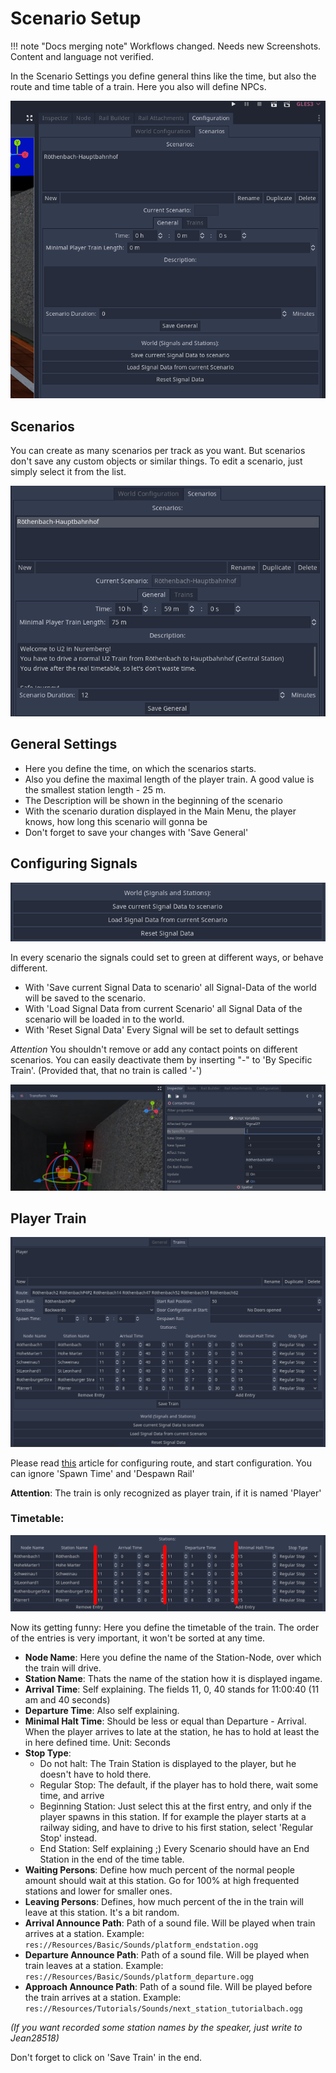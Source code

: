 # Scenario Setup

!!! note "Docs merging note"
    Workflows changed. Needs new Screenshots. Content and language not verified.

In the Scenario Settings you define general thins like the time, but also the route and time table of a train.
Here you also will define NPCs. 

![1](10-imgs/1.png)

## Scenarios
You can create as many scenarios per track as you want. But scenarios don't save any custom objects or similar things. 
To edit a scenario, just simply select it from the list.

![2](10-imgs/2.png)

## General Settings
- Here you define the time, on which the scenarios starts. 
- Also you define the maximal length of the player train. A good value is the smallest station length - 25 m.
- The Description will be shown in the beginning of the scenario
- With the scenario duration displayed in the Main Menu, the player knows, how long this scenario will gonna be
- Don't forget to save your changes with 'Save General'

## Configuring Signals

![3](10-imgs/3.png)

In every scenario the signals could set to green at different ways, or behave different. 
- With 'Save current Signal Data to scenario' all Signal-Data of the world will be saved to the scenario.
- With 'Load Signal Data from current Scenario' all Signal Data of the scenario will be loaded in to the world.
- With 'Reset Signal Data' Every Signal will be set to default settings

*Attention*
You shouldn't remove or add any contact points on different scenarios. You can easily deactivate them by inserting "-" to 'By Specific Train'. (Provided that, that no train is called '-')

![4](10-imgs/4.png)



## Player Train

![5](10-imgs/5.png)

Please read [this](https://github.com/Libre-TrainSim/Libre-TrainSim/wiki/Testing-your-Track) article for configuring route, and start configuration. You can ignore 'Spawn Time' and 'Despawn Rail'

**Attention**: The train is only recognized as player train, if it is named 'Player'

### Timetable:

![6](10-imgs/6.png)

Now its getting funny: Here you define the timetable of the train. The order of the entries is very important, it won't be sorted at any time. 
- **Node Name**: Here you define the name of the Station-Node, over which the train will drive.
- **Station Name**: Thats the name of the station how it is displayed ingame.
- **Arrival Time**: Self explaining. The fields 11, 0, 40 stands for 11:00:40 (11 am and 40 seconds)
- **Departure Time**: Also self explaining. 
- **Minimal Halt Time**: Should be less or equal than Departure - Arrival. When the player arrives to late at the station, he has to hold at least the in here defined time. Unit: Seconds
- **Stop Type**:
    - Do not halt: The Train Station is displayed to the player, but he doesn't have to hold there.
    - Regular Stop: The default, if the player has to hold there, wait some time, and arrive
    - Beginning Station: Just select this at the first entry, and only if the player spawns in this station. If for example the player starts at a railway siding, and have to drive to his first station, select 'Regular Stop' instead.
    - End Station: Self explaining ;) Every Scenario should have an End Station in the end of the time table.
- **Waiting Persons**: Define how much percent of the normal people amount should wait at this station. Go for 100% at high frequented stations and lower for smaller ones.
- **Leaving Persons**: Defines, how much percent of the in the train will leave at this station. It's a bit random. 
- **Arrival Announce Path**: Path of a sound file. Will be played when train arrives at a station. Example: `res://Resources/Basic/Sounds/platform_endstation.ogg`
- **Departure Announce Path**: Path of a sound file. Will be played when train leaves at a station. Example: `res://Resources/Basic/Sounds/platform_departure.ogg`
- **Approach Announce Path**: Path of a sound file. Will be played before the train arrives at a station. Example: `res://Resources/Tutorials/Sounds/next_station_tutorialbach.ogg`

*(If you want recorded some station names by the speaker, just write to Jean28518)*

Don't forget to click on 'Save Train' in the end.